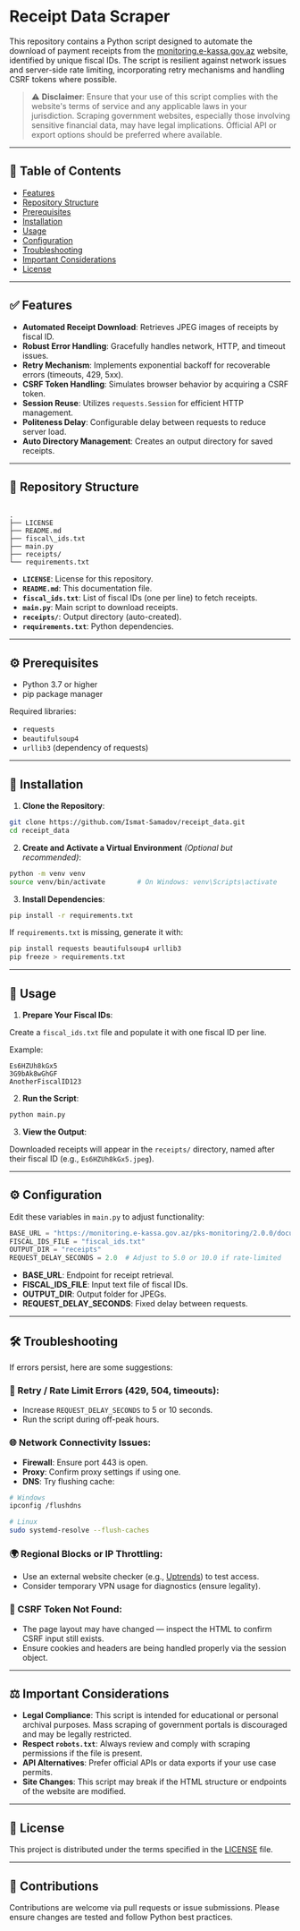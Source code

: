 # Receipt Data Scraper

This repository contains a Python script designed to automate the download of payment receipts from the [monitoring.e-kassa.gov.az](https://monitoring.e-kassa.gov.az) website, identified by unique fiscal IDs. The script is resilient against network issues and server-side rate limiting, incorporating retry mechanisms and handling CSRF tokens where possible.

> ⚠️ **Disclaimer**: Ensure that your use of this script complies with the website's terms of service and any applicable laws in your jurisdiction. Scraping government websites, especially those involving sensitive financial data, may have legal implications. Official API or export options should be preferred where available.

---

## 📑 Table of Contents

- [Features](#features)
- [Repository Structure](#repository-structure)
- [Prerequisites](#prerequisites)
- [Installation](#installation)
- [Usage](#usage)
- [Configuration](#configuration)
- [Troubleshooting](#troubleshooting)
- [Important Considerations](#important-considerations)
- [License](#license)

---

## ✅ Features

- **Automated Receipt Download**: Retrieves JPEG images of receipts by fiscal ID.
- **Robust Error Handling**: Gracefully handles network, HTTP, and timeout issues.
- **Retry Mechanism**: Implements exponential backoff for recoverable errors (timeouts, 429, 5xx).
- **CSRF Token Handling**: Simulates browser behavior by acquiring a CSRF token.
- **Session Reuse**: Utilizes `requests.Session` for efficient HTTP management.
- **Politeness Delay**: Configurable delay between requests to reduce server load.
- **Auto Directory Management**: Creates an output directory for saved receipts.

---

## 📁 Repository Structure

```

.
├── LICENSE
├── README.md
├── fiscal\_ids.txt
├── main.py
├── receipts/
└── requirements.txt

````

- **`LICENSE`**: License for this repository.
- **`README.md`**: This documentation file.
- **`fiscal_ids.txt`**: List of fiscal IDs (one per line) to fetch receipts.
- **`main.py`**: Main script to download receipts.
- **`receipts/`**: Output directory (auto-created).
- **`requirements.txt`**: Python dependencies.

---

## ⚙️ Prerequisites

- Python 3.7 or higher
- pip package manager

Required libraries:
- `requests`
- `beautifulsoup4`
- `urllib3` (dependency of requests)

---

## 🔧 Installation

1. **Clone the Repository**:

```bash
git clone https://github.com/Ismat-Samadov/receipt_data.git
cd receipt_data
````

2. **Create and Activate a Virtual Environment** *(Optional but recommended)*:

```bash
python -m venv venv
source venv/bin/activate        # On Windows: venv\Scripts\activate
```

3. **Install Dependencies**:

```bash
pip install -r requirements.txt
```

If `requirements.txt` is missing, generate it with:

```bash
pip install requests beautifulsoup4 urllib3
pip freeze > requirements.txt
```

---

## 🚀 Usage

1. **Prepare Your Fiscal IDs**:

Create a `fiscal_ids.txt` file and populate it with one fiscal ID per line.

Example:

```
Es6HZUh8kGx5
3G9bAk8wGhGF
AnotherFiscalID123
```

2. **Run the Script**:

```bash
python main.py
```

3. **View the Output**:

Downloaded receipts will appear in the `receipts/` directory, named after their fiscal ID (e.g., `Es6HZUh8kGx5.jpeg`).

---

## ⚙️ Configuration

Edit these variables in `main.py` to adjust functionality:

```python
BASE_URL = "https://monitoring.e-kassa.gov.az/pks-monitoring/2.0.0/documents/"
FISCAL_IDS_FILE = "fiscal_ids.txt"
OUTPUT_DIR = "receipts"
REQUEST_DELAY_SECONDS = 2.0  # Adjust to 5.0 or 10.0 if rate-limited
```

* **BASE\_URL**: Endpoint for receipt retrieval.
* **FISCAL\_IDS\_FILE**: Input text file of fiscal IDs.
* **OUTPUT\_DIR**: Output folder for JPEGs.
* **REQUEST\_DELAY\_SECONDS**: Fixed delay between requests.

---

## 🛠️ Troubleshooting

If errors persist, here are some suggestions:

### 🔁 Retry / Rate Limit Errors (429, 504, timeouts):

* Increase `REQUEST_DELAY_SECONDS` to 5 or 10 seconds.
* Run the script during off-peak hours.

### 🌐 Network Connectivity Issues:

* **Firewall**: Ensure port 443 is open.
* **Proxy**: Confirm proxy settings if using one.
* **DNS**: Try flushing cache:

```bash
# Windows
ipconfig /flushdns

# Linux
sudo systemd-resolve --flush-caches
```

### 🌍 Regional Blocks or IP Throttling:

* Use an external website checker (e.g., [Uptrends](https://www.uptrends.com/tools/uptime)) to test access.
* Consider temporary VPN usage for diagnostics (ensure legality).

### 🔐 CSRF Token Not Found:

* The page layout may have changed — inspect the HTML to confirm CSRF input still exists.
* Ensure cookies and headers are being handled properly via the session object.

---

## ⚖️ Important Considerations

* **Legal Compliance**: This script is intended for educational or personal archival purposes. Mass scraping of government portals is discouraged and may be legally restricted.
* **Respect `robots.txt`**: Always review and comply with scraping permissions if the file is present.
* **API Alternatives**: Prefer official APIs or data exports if your use case permits.
* **Site Changes**: This script may break if the HTML structure or endpoints of the website are modified.

---

## 📝 License

This project is distributed under the terms specified in the [LICENSE](./LICENSE) file.

---

## 🤝 Contributions

Contributions are welcome via pull requests or issue submissions. Please ensure changes are tested and follow Python best practices.